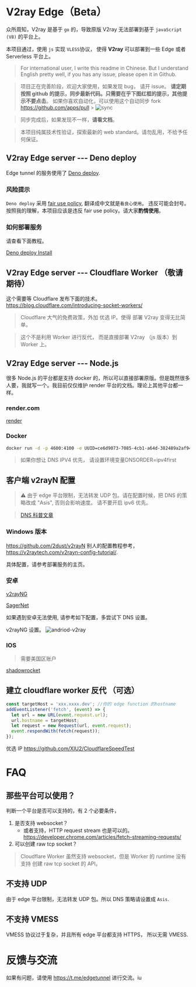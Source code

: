 # V2ray Edge（Beta）

众所周知，V2ray 是基于 `go` 的，导致原版 V2ray 无法部署到基于 `javaScript (V8)` 的平台上。

本项目通过，使用 `js` 实现 `VLESS`协议， 使得 **V2ray** 可以部署到一些 Edge 或者 Serverless 平台上。

> For international user, I write this readme in Chinese. But I understand English pretty well, if you has any issue, please open it in Github.

> 项目正在完善阶段，欢迎大家使用，如果发现 bug， 请开 issue。
> **请定期按照 github 的提示，同步最新代码。只需要在乎下图红框的提示，其他提示不要点击**。
> 如果你喜欢自动化，可以使用这个自动同步 fork https://github.com/apps/pull > ![sync](./doc/sync.jpg)

> 同步完成后，如果发现不一样，**请看文档**。

> 本项目纯属技术性验证，探索最新的 web standard。请勿乱用，不给予任何保证。

## V2ray Edge server --- Deno deploy

Edge tunnel 的服务使用了 [Deno deploy](https://deno.com/deploy).

### 风险提示

`Deno deploy` 采用 [fair use policy](https://deno.com/deploy/docs/fair-use-policy), 翻译成中文就是`看良心使用`。 违反可能会封号。
按照我的理解，本项目应该是违反 fair use policy。请大家**酌情使用**。

### 如何部署服务

请查看下面教程。

[Deno deploy Install](./doc/edge-tunnel-deno.md)

## V2ray Edge server --- Cloudflare Worker （敬请期待）

这个需要等 Cloudflare 发布下面的技术。
https://blog.cloudflare.com/introducing-socket-workers/

> Cloudflare 大气的免费政策，外加 优选 IP。使得 部署 V2ray 变得无比简单。

> 这个不是利用 Worker 进行反代， 而是直接部署 V2ray （js 版本）到 Worker 上。

## V2ray Edge server --- Node.js

很多 Node.js 的平台都是支持 docker 的，所以可以直接部署原版。但是既然很多人要，我就写一个。我目前仅仅维护 render 平台的文档。理论上其他平台都一样。

### render.com

[render](./doc/render.md)

### Docker

``` bash
docker run -d -p 4600:4100 -e UUID=ce6d9073-7085-4cb1-a64d-382489a2af94 zizifn/node-vless:latest
```
> 如果你想让 DNS IPV4 优先， 请设置环境变量DNSORDER=ipv4first


## 客户端 v2rayN 配置

> ⚠️ 由于 edge 平台限制，无法转发 UDP 包。请在配置时候，把 DNS 的策略改成 "Asis", 否则会影响速度。
> 请不要开启 ipv6 优先。

> [ DNS 科普文章](https://tachyondevel.medium.com/%E6%BC%AB%E8%B0%88%E5%90%84%E7%A7%8D%E9%BB%91%E7%A7%91%E6%8A%80%E5%BC%8F-dns-%E6%8A%80%E6%9C%AF%E5%9C%A8%E4%BB%A3%E7%90%86%E7%8E%AF%E5%A2%83%E4%B8%AD%E7%9A%84%E5%BA%94%E7%94%A8-62c50e58cbd0)

### Windows 版本

https://github.com/2dust/v2rayN
别人的配置教程参考，https://v2raytech.com/v2rayn-config-tutorial/.

具体配置，请参考部署服务的主页。

### 安卓

[v2rayNG](https://github.com/2dust/v2rayNG)

[SagerNet](https://github.com/SagerNet/SagerNet)

如果遇到安卓无法使用, 请参考如下配置，多尝试下 DNS 设置。

v2rayNG 设置。
![andriod-v2ray](./doc/andriod_v2rayn.jpg)

### IOS

> 需要美国区账户

[shadowrocket](https://apps.apple.com/us/app/shadowrocket/id932747118)

## 建立 cloudflare worker 反代 （可选）

```js
const targetHost = 'xxx.xxxx.dev'; //你的 edge function 的hostname
addEventListener('fetch', (event) => {
  let url = new URL(event.request.url);
  url.hostname = targetHost;
  let request = new Request(url, event.request);
  event.respondWith(fetch(request));
});
```

优选 IP https://github.com/XIU2/CloudflareSpeedTest

# FAQ

## 那些平台可以使用？

判断一个平台是否可以支持的，有 2 个必要条件，

1. 是否支持 websocket？
   - 或者支持，HTTP request stream 也是可以的。https://developer.chrome.com/articles/fetch-streaming-requests/
2. 可以创建 raw tcp socket？

> Cloudflare Worker 虽然支持 websocket，但是 Worker 的 runtime 没有支持 创建 raw tcp socket 的 API。

## 不支持 UDP

由于 edge 平台限制，无法转发 UDP 包。所以 DNS 策略请设置成 `Asis`.

## 不支持 VMESS

VMESS 协议过于复杂，并且所有 edge 平台都支持 HTTPS， 所以无需 VMESS.

# 反馈与交流

如果有问题，请使用 https://t.me/edgetunnel 进行交流。iu
